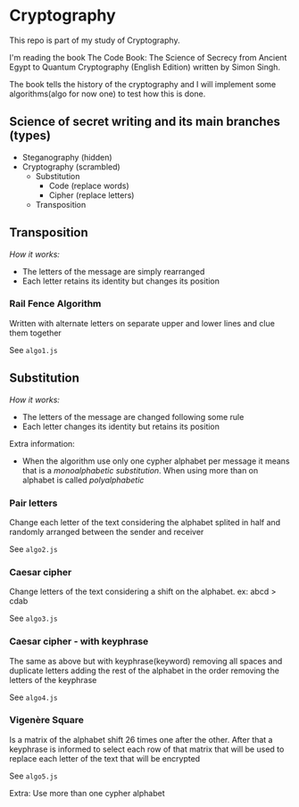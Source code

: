 # Cryptography

This repo is part of my study of Cryptography.

I'm reading the book The Code Book: The Science of Secrecy from Ancient Egypt to Quantum Cryptography (English Edition) written by Simon Singh.

The book tells the history of the cryptography and I will implement some algorithms(algo for now one) to test how this is done.

## Science of secret writing and its main branches (types)

- Steganography (hidden)
- Cryptography (scrambled)
  - Substitution
    - Code (replace words)
    - Cipher (replace letters)
  - Transposition

## Transposition
*How it works:* 
- The letters of the message are simply rearranged
- Each letter retains its identity but changes its position

### Rail Fence Algorithm
Written with alternate letters on separate upper and lower lines and clue them together

See `algo1.js`

## Substitution
*How it works:*
- The letters of the message are changed following some rule
- Each letter changes its identity but retains its position

Extra information:
- When the algorithm use only one cypher alphabet per message it means that is a *monoalphabetic substitution*. When using more than on alphabet is called *polyalphabetic*

### Pair letters
Change each letter of the text considering the alphabet splited in half and randomly arranged between the sender and receiver

See `algo2.js`

### Caesar cipher
Change letters of the text considering a shift on the alphabet. ex: abcd > cdab

See `algo3.js`

### Caesar cipher - with keyphrase
The same as above but with keyphrase(keyword) removing all spaces and duplicate letters adding the rest of the alphabet in the order removing the letters of the keyphrase

See `algo4.js`

### Vigenère Square
Is a matrix of the alphabet shift 26 times one after the other. After that a keyphrase is informed to select each row of that matrix that will be used to replace each letter of the text that will be encrypted

See `algo5.js`

Extra: Use more than one cypher alphabet